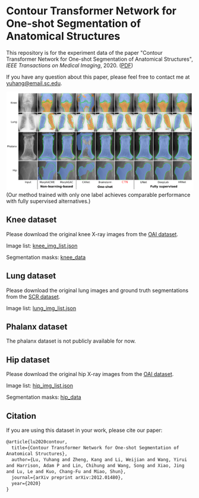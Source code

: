 # Contour Transformer Network for One-shot Segmentation of Anatomical Structures

This repository is for the experiment data of the paper "Contour Transformer Network for One-shot Segmentation of Anatomical Structures", *IEEE Transactions on Medical Imaging*, 2020. ([PDF](https://arxiv.org/pdf/2012.01480.pdf))

If you have any question about this paper, please feel free to contact me at yuhang@email.sc.edu.

![res_cmp](res_cmp.png)
(Our method trained with only one label achieves comparable performance with fully supervised alternatives.)

## Knee dataset
Please download the original knee X-ray images from the [OAI dataset](https://nda.nih.gov/oai).

Image list: [knee_img_list.json](https://github.com/rudylyh/CTN_data/blob/master/knee_img_list.json)

Segmentation masks: [knee_data](https://github.com/rudylyh/CTN_data/tree/master/knee_data)

## Lung dataset
Please download the original lung images and ground truth segmentations from the [SCR dataset](https://www.isi.uu.nl/Research/Databases/SCR).

Image list: [lung_img_list.json](https://github.com/rudylyh/CTN_data/blob/master/lung_img_list.json)

## Phalanx dataset
The phalanx dataset is not publicly available for now.

## Hip dataset
Please download the original hip X-ray images from the [OAI dataset](https://nda.nih.gov/oai).

Image list: [hip_img_list.json](https://github.com/rudylyh/CTN_data/blob/master/hip_img_list.json)

Segmentation masks: [hip_data](https://github.com/rudylyh/CTN_data/tree/master/hip_data)

## Citation
If you are using this dataset in your work, please cite our paper:
```
@article{lu2020contour,
  title={Contour Transformer Network for One-shot Segmentation of Anatomical Structures},
  author={Lu, Yuhang and Zheng, Kang and Li, Weijian and Wang, Yirui and Harrison, Adam P and Lin, Chihung and Wang, Song and Xiao, Jing and Lu, Le and Kuo, Chang-Fu and Miao, Shun},
  journal={arXiv preprint arXiv:2012.01480},
  year={2020}
}
```
